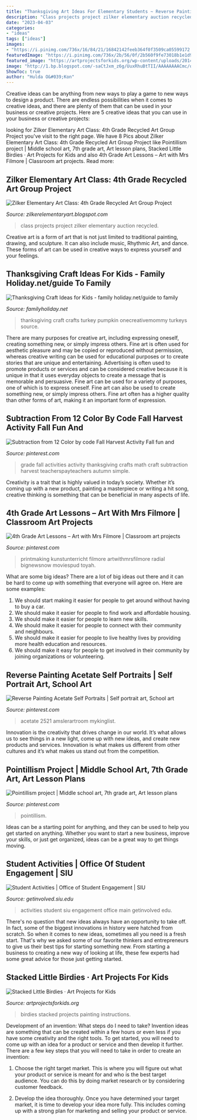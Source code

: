 ```yaml
---
title: "Thanksgiving Art Ideas For Elementary Students ~ Reverse Painting Acetate Self Portraits"
description: "Class projects project zilker elementary auction recycled"
date: "2023-04-03"
categories:
- "ideas"
tags: ["ideas"]
images:
- "https://i.pinimg.com/736x/16/84/21/16842142feeb364f0f3509ca05599172.jpg"
featuredImage: "https://i.pinimg.com/736x/2b/56/0f/2b560f9fe73018b1e1d9acf8987d460b.jpg"
featured_image: "https://artprojectsforkids.org/wp-content/uploads/2014/07/Little-Birdies-Painting-650.jpg"
image: "http://1.bp.blogspot.com/-saCtJxm_z6g/UuxRhuBtTII/AAAAAAAACmc/qo9__8hOlY4/s1600/IMG_3421.jpg"
ShowToc: true
author: "Hulda O&#039;Kon"
---
```



Creative ideas can be anything from new ways to play a game to new ways to design a product. There are endless possibilities when it comes to creative ideas, and there are plenty of them that can be used in your business or creative projects. Here are 5 creative ideas that you can use in your business or creative projects:

	

		
looking for Zilker Elementary Art Class: 4th Grade Recycled Art Group Project you've visit to the right page. We have 8 Pics about Zilker Elementary Art Class: 4th Grade Recycled Art Group Project like Pointillism project | Middle school art, 7th grade art, Art lesson plans, Stacked Little Birdies · Art Projects for Kids and also 4th Grade Art Lessons – Art with Mrs Filmore | Classroom art projects. Read more:
		
    
## Zilker Elementary Art Class: 4th Grade Recycled Art Group Project

<img loading=lazy src="http://1.bp.blogspot.com/-saCtJxm_z6g/UuxRhuBtTII/AAAAAAAACmc/qo9__8hOlY4/s1600/IMG_3421.jpg" onerror="this.onerror=null;this.src='https://tse4.mm.bing.net/th?id=OIP.Xe1M0bk3oDhDZzLSlRC3nwHaJ4&amp;pid=15.1';" alt="Zilker Elementary Art Class: 4th Grade Recycled Art Group Project">

_Source: zilkerelementaryart.blogspot.com_

>class projects project zilker elementary auction recycled. 

	

Creative art is a form of art that is not just limited to traditional painting, drawing, and sculpture. It can also include music, Rhythmic Art, and dance. These forms of art can be used in creative ways to express yourself and your feelings.

    
## Thanksgiving Craft Ideas For Kids - Family Holiday.net/guide To Family

<img loading=lazy src="http://www.familyholiday.net/wp-content/uploads/2012/10/thanksgiving-crafts-turkey.jpg" onerror="this.onerror=null;this.src='https://tse1.mm.bing.net/th?id=OIP.sTfhKvhCkcA2jbS59dz4UAHaLp&amp;pid=15.1';" alt="Thanksgiving Craft Ideas for Kids - family holiday.net/guide to family">

_Source: familyholiday.net_

>thanksgiving craft crafts turkey pumpkin onecreativemommy turkeys source. 

	

There are many purposes for creative art, including expressing oneself, creating something new, or simply impress others. Fine art is often used for aesthetic pleasure and may be copied or reproduced without permission, whereas creative writing can be used for educational purposes or to create stories that are unique and entertaining. Advertising is often used to promote products or services and can be considered creative because it is unique in that it uses everyday objects to create a message that is memorable and persuasive.
Fine art can be used for a variety of purposes, one of which is to express oneself. Fine art can also be used to create something new, or simply impress others. Fine art often has a higher quality than other forms of art, making it an important form of expression.

    
## Subtraction From 12 Color By Code Fall Harvest Activity Fall Fun And

<img loading=lazy src="https://i.pinimg.com/736x/2b/56/0f/2b560f9fe73018b1e1d9acf8987d460b.jpg" onerror="this.onerror=null;this.src='https://tse1.mm.bing.net/th?id=OIP.xeUezQhm-nMAEdHHlbORrwHaNO&amp;pid=15.1';" alt="Subtraction from 12 Color by code Fall Harvest Activity Fall fun and">

_Source: pinterest.com_

>grade fall activities activity thanksgiving crafts math craft subtraction harvest teacherspayteachers autumn simple. 

	

Creativity is a trait that is highly valued in today’s society. Whether it’s coming up with a new product, painting a masterpiece or writing a hit song, creative thinking is something that can be beneficial in many aspects of life.

    
## 4th Grade Art Lessons – Art With Mrs Filmore | Classroom Art Projects

<img loading=lazy src="https://i.pinimg.com/736x/69/9e/3c/699e3cff59927b1fb9826470cad8c7ab.jpg" onerror="this.onerror=null;this.src='https://tse4.mm.bing.net/th?id=OIP.6O_IL0IAktAM6q0svxW1jAHaJ3&amp;pid=15.1';" alt="4th Grade Art Lessons – Art with Mrs Filmore | Classroom art projects">

_Source: pinterest.com_

>printmaking kunstunterricht filmore artwithmrsfilmore radial bignewsnow moviespud toyah. 

	

What are some big ideas?
There are a lot of big ideas out there and it can be hard to come up with something that everyone will agree on. Here are some examples:
1. We should start making it easier for people to get around without having to buy a car.
2. We should make it easier for people to find work and affordable housing.
3. We should make it easier for people to learn new skills.
4. We should make it easier for people to connect with their community and neighbours.
5. We should make it easier for people to live healthy lives by providing more health education and resources.
6. We should make it easy for people to get involved in their community by joining organizations or volunteering.

    
## Reverse Painting Acetate Self Portraits | Self Portrait Art, School Art

<img loading=lazy src="https://i.pinimg.com/736x/16/84/21/16842142feeb364f0f3509ca05599172.jpg" onerror="this.onerror=null;this.src='https://tse3.mm.bing.net/th?id=OIP.YcHXGXN4eIIhzUFLthU2oQHaKT&amp;pid=15.1';" alt="Reverse Painting Acetate Self Portraits | Self portrait art, School art">

_Source: pinterest.com_

>acetate 2521 amslerartroom mykinglist. 

	

Innovation is the creativity that drives change in our world. It’s what allows us to see things in a new light, come up with new ideas, and create new products and services. Innovation is what makes us different from other cultures and it’s what makes us stand out from the competition.

    
## Pointillism Project | Middle School Art, 7th Grade Art, Art Lesson Plans

<img loading=lazy src="https://i.pinimg.com/736x/65/a7/8b/65a78b57664b9fe0a9f65b0863e3ec50--stippling-lesson-plans.jpg" onerror="this.onerror=null;this.src='https://tse1.mm.bing.net/th?id=OIP.cFjReZRCtLkuYLC0yuKKDgHaKZ&amp;pid=15.1';" alt="Pointillism project | Middle school art, 7th grade art, Art lesson plans">

_Source: pinterest.com_

>pointillism. 

	

Ideas can be a starting point for anything, and they can be used to help you get started on anything. Whether you want to start a new business, improve your skills, or just get organized, ideas can be a great way to get things moving.

    
## Student Activities | Office Of Student Engagement | SIU

<img loading=lazy src="http://getinvolved.siu.edu/_common/images/student-activities/student-activities.jpg" onerror="this.onerror=null;this.src='https://tse3.mm.bing.net/th?id=OIP.kV0-QGXVWApMRuuVb-6RzgHaDH&amp;pid=15.1';" alt="Student Activities | Office of Student Engagement | SIU">

_Source: getinvolved.siu.edu_

>activities student siu engagement office main getinvolved edu. 

	

There's no question that new ideas always have an opportunity to take off. In fact, some of the biggest innovations in history were hatched from scratch. So when it comes to new ideas, sometimes all you need is a fresh start. That's why we asked some of our favorite thinkers and entrepreneurs to give us their best tips for starting something new. From starting a business to creating a new way of looking at life, these few experts had some great advice for those just getting started.

    
## Stacked Little Birdies · Art Projects For Kids

<img loading=lazy src="https://artprojectsforkids.org/wp-content/uploads/2014/07/Little-Birdies-Painting-650.jpg" onerror="this.onerror=null;this.src='https://tse4.mm.bing.net/th?id=OIP.EWG4bZF-2TopftW3wYIdLQHaHa&amp;pid=15.1';" alt="Stacked Little Birdies · Art Projects for Kids">

_Source: artprojectsforkids.org_

>birdies stacked projects painting instructions. 

	

Development of an invention: What steps do I need to take?
Invention ideas are something that can be created within a few hours or even less if you have some creativity and the right tools. To get started, you will need to come up with an idea for a product or service and then develop it further. There are a few key steps that you will need to take in order to create an invention:
1. Choose the right target market. This is where you will figure out what your product or service is meant for and who is the best target audience. You can do this by doing market research or by considering customer feedback.

2. Develop the idea thoroughly. Once you have determined your target market, it is time to develop your idea more fully. This includes coming up with a strong plan for marketing and selling your product or service.

